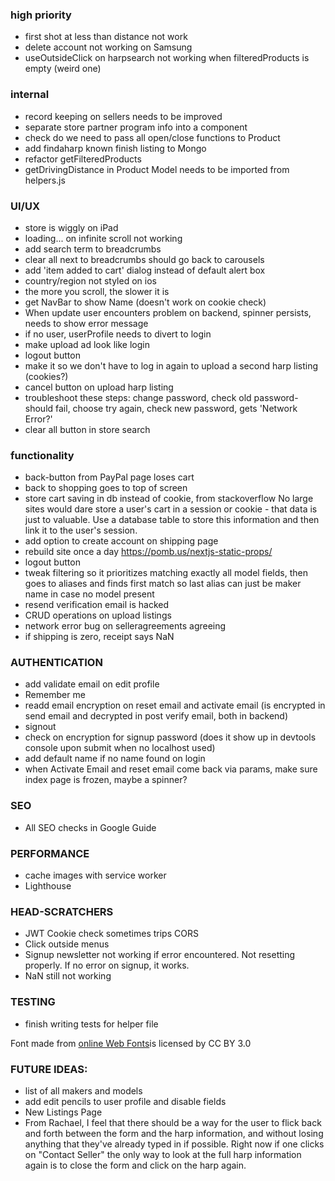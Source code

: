 ### high priority
- first shot at less than distance not work
- delete account not working on Samsung
- useOutsideClick on harpsearch not working when filteredProducts is empty (weird one)

### internal
- record keeping on sellers needs to be improved
- separate store partner program info into a component
- check do we need to pass all open/close functions to Product
- add findaharp known finish listing to Mongo
- refactor getFilteredProducts
- getDrivingDistance in Product Model needs to be imported from helpers.js

### UI/UX
- store is wiggly on iPad
- loading... on infinite scroll not working
- add search term to breadcrumbs
- clear all next to breadcrumbs should go back to carousels
- add 'item added to cart' dialog instead of default alert box
- country/region not styled on ios
- the more you scroll, the slower it is
- get NavBar to show Name (doesn't work on cookie check)
- When update user encounters problem on backend, spinner persists, needs to show error message
- if no user, userProfile needs to divert to login
- make upload ad look like login
- logout button
- make it so we don't have to log in again to upload a second harp listing (cookies?)
- cancel button on upload harp listing
- troubleshoot these steps: change password, check old password-should fail, choose try again, check new password, gets 'Network Error?'
- clear all button in store search

### functionality
- back-button from PayPal page loses cart
- back to shopping goes to top of screen
- store cart saving in db instead of cookie, from stackoverflow No large sites would dare store a user's cart in a session or cookie - that data is just to valuable. Use a database table to store this information and then link it to the user's session. 
- add option to create account on shipping page
- rebuild site once a day https://pomb.us/nextjs-static-props/
- logout button
- tweak filtering so it prioritizes matching exactly all model fields, then goes to aliases and finds first match so last alias can just be maker name in case no model present
- resend verification email is hacked
- CRUD operations on upload listings
- network error bug on selleragreements agreeing
- if shipping is zero, receipt says NaN


### AUTHENTICATION
- add validate email on edit profile
- Remember me
- readd email encryption on reset email and activate email (is encrypted in send email and decrypted in post verify email, both in backend)
- signout
- check on encryption for signup password (does it show up in devtools console upon submit when no localhost used)
- add default name if no name found on login
- when Activate Email and reset email come back via params, make sure index page is frozen, maybe a spinner?

### SEO
- All SEO checks in Google Guide

### PERFORMANCE
- cache images with service worker
- Lighthouse

### HEAD-SCRATCHERS
- JWT Cookie check sometimes trips CORS
- Click outside menus
- Signup newsletter not working if error encountered. Not resetting properly. If no error on signup, it works.
- NaN still not working

### TESTING

- finish writing tests for helper file

<div>Font made from <a href="http://www.onlinewebfonts.com">online Web Fonts</a>is licensed by CC BY 3.0</div>

### FUTURE IDEAS:

- list of all makers and models
- add edit pencils to user profile and disable fields
- New Listings Page
- From Rachael, I feel that there should be a way for the user to flick back and forth between the form and the harp information, and without losing anything that they've already typed in if possible. Right now if one clicks on "Contact Seller" the only way to look at the full harp information again is to close the form and click on the harp again. 
